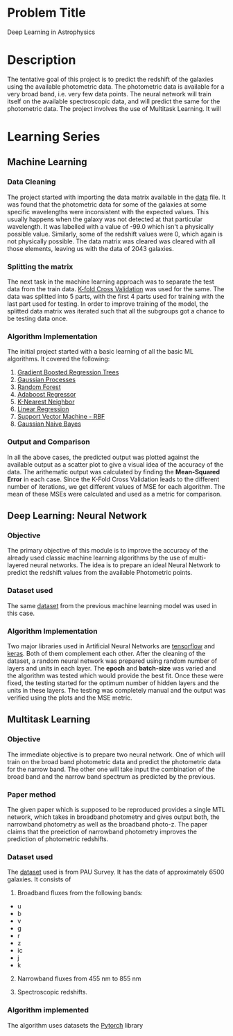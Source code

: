 # Problem Title

Deep Learning in Astrophysics

# Description

The tentative goal of this project is to predict the redshift of the galaxies using the available photometric data. The photometric data is available for a very broad band, i.e. very few data points. The
neural network will train itself on the available spectroscopic data, and will predict the same for the photometric data. The project involves the use of Multitask Learning. It will 

# Learning Series

## Machine Learning

### Data Cleaning

The project started with importing the data matrix available in the [data](data) file. It was found that the photometric data for some of the galaxies at some specific wavelengths were inconsistent with
the expected values. This usually happens when the galaxy was not detected at that particular wavelength. It was labelled with a value of -99.0 which isn't a physically possible value. Similarly, some of
the redshift values were 0, which again is not physically possible. The data matrix was cleared was cleared with all those elements, leaving us with the data of 2043 galaxies.

### Splitting the matrix

The next task in the machine learning approach was to separate the test data from the train data. [K-fold Cross Validation](https://scikit-learn.org/stable/modules/generated/sklearn.model_selection.KFold.html) was used for the same. The data was splitted into 5 parts, with the first 4 parts used for training with the last part used for testing. In order to improve training of the model, the splitted
data matrix was iterated such that all the subgroups got a chance to be testing data once.

### Algorithm Implementation

The initial project started with a basic learning of all the basic ML algorithms. It covered the following:

1. [Gradient Boosted Regression Trees](https://scikit-learn.org/stable/auto_examples/ensemble/plot_gradient_boosting_regression.html)
2. [Gaussian Processes](https://scikit-learn.org/stable/modules/gaussian_process.html)
3. [Random Forest](https://scikit-learn.org/stable/modules/generated/sklearn.ensemble.RandomForestRegressor.html)
4. [Adaboost Regressor](https://scikit-learn.org/stable/modules/generated/sklearn.ensemble.AdaBoostRegressor.html)
5. [K-Nearest Neighbor](https://scikit-learn.org/stable/modules/generated/sklearn.neighbors.KNeighborsRegressor.html)
6. [Linear Regression](https://scikit-learn.org/stable/modules/generated/sklearn.linear_model.LinearRegression.html)
7. [Support Vector Machine - RBF](https://scikit-learn.org/stable/modules/generated/sklearn.svm.SVR.html)
8. [Gaussian Naive Bayes](https://scikit-learn.org/stable/modules/generated/sklearn.naive_bayes.GaussianNB.html)

### Output and Comparison

In all the above cases, the predicted output was plotted against the available output as a scatter plot to give a visual idea of the accuracy of the data. The arithematic output was calculated by finding
the **Mean-Squared Error** in each case. Since the K-Fold Cross Validation leads to the different number of iterations, we get different values of MSE for each algorithm. The mean of these MSEs were
calculated and used as a metric for comparison.

## Deep Learning: Neural Network

### Objective

The primary objective of this module is to improve the accuracy of the already used classic machine learning algorithms by the use of multi-layered neural networks. The idea is to prepare an ideal Neural
Network to predict the redshift values from the available Photometric points. 

### Dataset used

The same [dataset](data) from the previous machine learning model was used in this case.

### Algorithm Implementation

Two major libraries used in Artificial Neural Networks are [tensorflow](https://www.tensorflow.org/) and [keras](https://keras.io/). Both of them complement each other. After the cleaning of the dataset,
a random neural network was prepared using random number of layers and units in each layer. The **epoch** and **batch-size** was varied and the algorithm was tested which would provide the best fit. Once
these were fixed, the testing started for the optimum number of hidden layers and the units in these layers. The testing was completely manual and the output was verified using the plots and the MSE
metric.

## Multitask Learning

### Objective

The immediate objective is to prepare two neural network. One of which will train on the broad band photometric data and predict the photometric data for the narrow band. The other one will take input
the combination of the broad band and the narrow band spectrum as predicted by the previous.

### Paper method

The given paper which is supposed to be reproduced provides a single MTL network, which takes in broadband photometry and gives output both, the narrowband photometry as well as the broadband photo-z. The paper claims that the preeiction of narrowband photometry improves the prediction of photometric redshifts. 

### Dataset used

The [dataset](PAU_narrowband_data_full.fits) used is from PAU Survey. It has the data of approximately 6500 galaxies. It consists of 

1. Broadband fluxes from the following bands:
- u
- b
- v
- g
- r
- z
- ic
- j
- k

2. Narrowband fluxes from 455 nm to 855 nm

3. Spectroscopic redshifts.

### Algorithm implemented

The algorithm uses datasets the [Pytorch](https://pytorch.org/) library 
